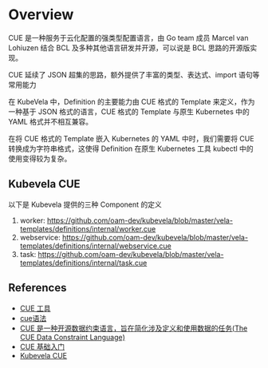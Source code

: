 # Overview

CUE 是一种服务于云化配置的强类型配置语言，由 Go team 成员 Marcel van Lohiuzen 结合 BCL 及多种其他语言研发并开源，可以说是 BCL 思路的开源版实现。

CUE 延续了 JSON 超集的思路，额外提供了丰富的类型、表达式、import 语句等常用能力

在 KubeVela 中，Definition 的主要能力由 CUE 格式的 Template 来定义，作为一种基于 JSON 格式的语言，CUE 格式的 Template 与原生 Kubernetes 中的 YAML 格式并不相互兼容。

在将 CUE 格式的 Template 嵌入 Kubernetes 的 YAML 中时，我们需要将 CUE 转换成为字符串格式，这使得 Definition 在原生 Kubernetes 工具 kubectl 中的使用变得较为复杂。


## Kubevela CUE

以下是 Kubevela 提供的三种 Component 的定义

1. worker: <https://github.com/oam-dev/kubevela/blob/master/vela-templates/definitions/internal/worker.cue>
2. webservice: <https://github.com/oam-dev/kubevela/blob/master/vela-templates/definitions/internal/webservice.cue>
3. task: <https://github.com/oam-dev/kubevela/blob/master/vela-templates/definitions/internal/task.cue>

## References

- [CUE 工具](https://github.com/oam-dev/kubevela/blob/master/design/vela-cli/def_zh.md)
- [cue语法](https://cloud.tencent.com/developer/article/1793649)
- [CUE 是一种开源数据约束语言，旨在简化涉及定义和使用数据的任务(The CUE Data Constraint Language)](https://cloud.tencent.com/developer/article/1751847?from=article.detail.1793649)
- [CUE 基础入门](https://wonderflow.info/posts/2020-12-15-cuelang-template/)
- [Kubevela CUE](https://github.com/oam-dev/kubevela/tree/master/vela-templates/definitions/internal)
